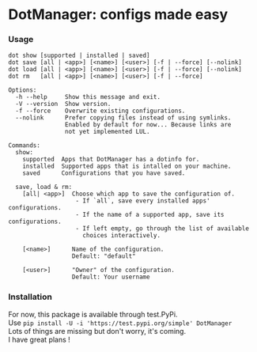 # DotManager: configs made easy #

### Usage ###

```
dot show [supported | installed | saved]
dot save [all | <app>] [<name>] [<user>] [-f | --force] [--nolink]
dot load [all | <app>] [<name>] [<user>] [-f | --force] [--nolink]
dot rm   [all | <app>] [<name>] [<user>] [-f | --force]

Options:
  -h --help     Show this message and exit.
  -V --version  Show version.
  -f --force    Overwrite existing configurations.
  --nolink      Prefer copying files instead of using symlinks.
                Enabled by default for now... Because links are
                not yet implemented LUL.

Commands:
  show:
    supported  Apps that DotManager has a dotinfo for.
    installed  Supported apps that is intalled on your machine.
    saved      Configurations that you have saved.
    
  save, load & rm:
    [all| <app>]  Choose which app to save the configuration of.
                   - If `all`, save every installed apps' configurations.
                   - If the name of a supported app, save its configurations.
                   - If left empty, go through the list of available
                     choices interactively.

    [<name>]      Name of the configuration.
                  Default: "default"

    [<user>]      "Owner" of the configuration.
                  Default: Your username
```

### Installation ###

For now, this package is available through test.PyPi.  
Use `pip install -U -i 'https://test.pypi.org/simple' DotManager`  
Lots of things are missing but don't worry, it's coming.  
I have great plans !
